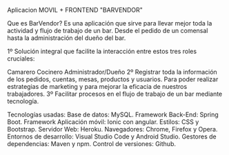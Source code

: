 Aplicacion MOVIL + FRONTEND "BARVENDOR"

Que es BarVendor? Es una aplicación que sirve para llevar mejor toda la actividad y flujo de trabajo de un bar. Desde el pedido de un comensal hasta la administración del dueño del bar.

1º Solución integral que facilite la interacción entre estos tres roles cruciales:

Camarero
Cocinero
Administrador/Dueño 2º Registrar toda la información de los pedidos, cuentas, mesas, productos y usuarios. Para poder realizar estrategias de marketing y para mejorar la eficacia de nuestros trabajadores. 3º Facilitar procesos en el flujo de trabajo de un bar mediante tecnología.

Tecnologías usadas: Base de datos: MySQL. Framework Back-End: Spring Boot. Framework Aplicación móvil: Ionic con angular. Estilos: CSS y Bootstrap. Servidor Web: Heroku. Navegadores: Chrome, Firefox y Opera. Entornos de desarrollo: Visual Studio Code y Android Studio. Gestores de dependencias: Maven y npm. Control de versiones: Github.
